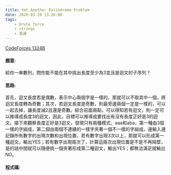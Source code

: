 ```yaml
---
title: Yet Another Palindrome Problem
date: 2020-03-20 13:26:00
tags:
    - brute force
    - strings
    - 普通
---
```

[CodeForces 1324B](https://codeforces.com/problemset/problem/1324/B)
<!-- more -->

#### 題意:
給你一串數列，問你能不能在其中挑出長度至少為3並且是迴文的子序列？

#### 思路:
首先，迴文長度若是偶數，表示中心兩個字是一樣的，那就可以不取其中一個，將迴文長度轉為奇數；其次，若迴文長度是奇數，則最旁邊兩個一定是一樣的，可以一起去掉，讓長度減2且還是奇數。綜合前面兩點，可以得知若有迴文，則一定可以推導成長度3的迴文，因此，目標可以推導成要找出有沒有長度正好是3的迴文。接下來觀察長度正好是3迴文，發現只有兩種模式，aaa和aba，第一種由3個一樣的字組成，第二個由兩個不連續的一樣字夾著一個不一樣的字組成。邊輸入邊記錄所有數字的出現次數和出現位置，若有數字出現3次以上，那就可以形成第一種迴文，輸出YES；若有數字出現兩次了，計算這兩次出現位置是不是不再隔壁，是的話中間就可以隨便挑一個夾著形成第二種迴文，輸出YES；都無法滿足就輸出NO。

#### 程式碼:
<script src="https://gist.github.com/Daviswww/0ad7961413bd4ebb31fcc13a4ab418e5.js"></script>